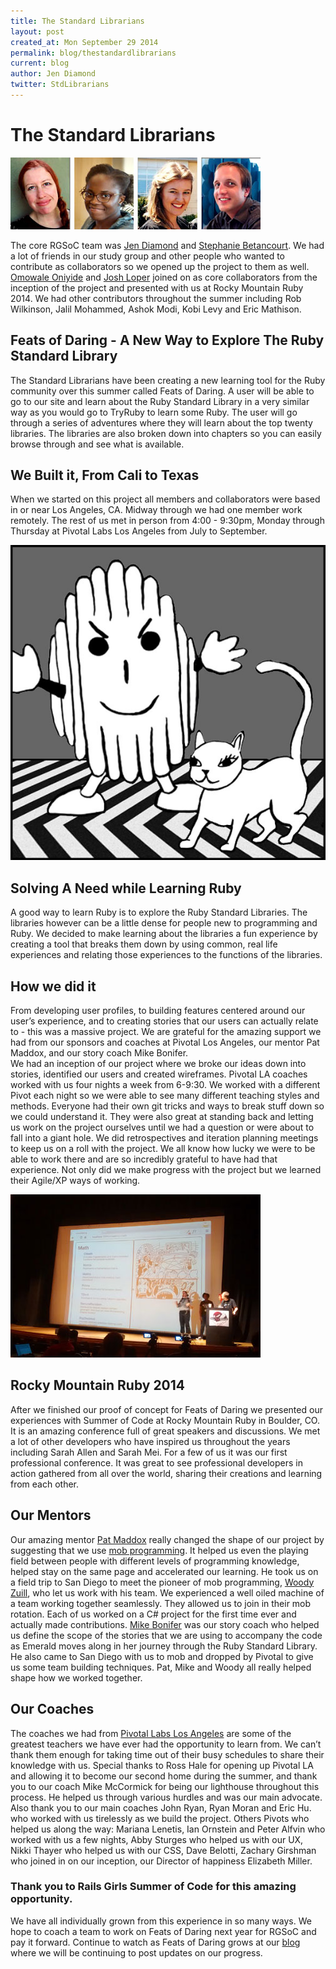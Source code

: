 ```yaml
---
title: The Standard Librarians
layout: post
created_at: Mon September 29 2014
permalink: blog/thestandardlibrarians
current: blog
author: Jen Diamond
twitter: StdLibrarians
---
```


# The Standard Librarians

![team picture](/img/stdlib_team.jpg)

The core RGSoC team was [Jen Diamond](http://thestandardlibrarians.herokuapp.com/team-bios/jen-diamond) 
and [Stephanie Betancourt](http://stephaniebetancourt.com/). We had a lot of friends in 
our study group and other people who wanted to contribute as collaborators so we opened 
up the project to them as well. [Omowale Oniyide](http://thestandardlibrarians.herokuapp.com/team-bios/omowale-oniyide) 
and [Josh Loper](http://thestandardlibrarians.herokuapp.com/team-bios/josh-loper) 
joined on as core collaborators from the inception of the project and presented with us 
at Rocky Mountain Ruby 2014. We had other contributors throughout the summer including 
Rob Wilkinson, Jalil Mohammed, Ashok Modi, Kobi Levy and Eric Mathison. 

## Feats of Daring - A New Way to Explore The Ruby Standard Library

The Standard Librarians have been creating a new learning tool for the Ruby community over 
this summer called Feats of Daring. A user will be able to go to our site and learn 
about the Ruby Standard Library in a very similar way as you would go to TryRuby to 
learn some Ruby. The user will go through a series of adventures where they will learn 
about the top twenty libraries. The libraries are also broken down into chapters so you 
can easily browse through and see what is available.

## We Built it, From Cali to Texas

When we started on this project all members and collaborators were based in or near 
Los Angeles, CA. Midway through we had one member work remotely. The rest of us met 
in person from 4:00 - 9:30pm, Monday through Thursday at Pivotal Labs Los Angeles 
from July to September. 

![Mr. Chips and Cuddy the Cat](/img/stdlib-mrchips.jpg)

## Solving A Need while Learning Ruby

A good way to learn Ruby is to explore the Ruby Standard Libraries. The libraries 
however can be a little dense for people new to programming and Ruby. We decided to 
make learning about the libraries a fun experience by creating a tool that breaks 
them down by using common, real life experiences and relating those 
experiences to the functions of the libraries. 

## How we did it

From developing user profiles, to building features centered around our user’s experience, 
and to creating stories that our users can actually relate to - this was a massive 
project. We are grateful for the amazing support we had from our sponsors and coaches 
at Pivotal Los Angeles, our mentor Pat Maddox, and our story coach Mike Bonifer.  
We had an inception of our project where we broke our ideas down into stories, 
identified our users and created wireframes. Pivotal LA coaches worked with us four 
nights a week from 6-9:30. We worked with a different Pivot each night so we were able 
to see many different teaching styles and methods. Everyone had their own git tricks 
and ways to break stuff down so we could understand it. They were also great at standing 
back and letting us work on the project ourselves until we had a question or were about 
to fall into a giant hole. We did retrospectives  and iteration planning meetings to 
keep us on a roll with the project. We all know how lucky we were to be able to work 
there and are so incredibly grateful to have had that experience. Not only did we make 
progress with the project but we learned their Agile/XP ways of working.

![The Standard Librarians at Rocky Mountain Ruby](/img/stdlib_on_stage.jpg)

## Rocky Mountain Ruby 2014

After we finished our proof of concept for Feats of Daring we presented our experiences 
with Summer of Code at Rocky Mountain Ruby in Boulder, CO. It is an amazing conference 
full of great speakers and discussions. We met a lot of other developers who have 
inspired us throughout the years including Sarah Allen and Sarah Mei. For a few of us 
it was our first professional conference. It was great to see professional developers 
in action gathered from all over the world, sharing their creations and learning 
from each other. 

## Our Mentors

Our amazing mentor [Pat Maddox](https://rubysteps.com/) really changed the shape of our 
project by suggesting that we use [mob programming](http://mobprogramming.org/). 
It helped us even the playing field between people with different levels of programming 
knowledge, helped stay on the same page and accelerated our learning. He took us on 
a field trip to San Diego to meet the pioneer of mob programming, 
[Woody Zuill](http://mobprogramming.org/), who let us work with his team. We 
experienced a well oiled machine of a team working together seamlessly. They 
allowed us to join in their mob rotation. Each of us worked on a C# project for the 
first time ever and actually made contributions. 
[Mike Bonifer](http://www.gamechangers.com/about/) was our story coach who helped us 
define the scope of the stories that we are using to accompany the code as Emerald 
moves along in her journey through the Ruby Standard Library. He also came to 
San Diego with us to mob and dropped by Pivotal to give us some team building 
techniques. Pat, Mike and Woody all really helped shape how we worked together.

## Our Coaches

The coaches we had from [Pivotal Labs Los Angeles](http://pivotallabs.com/) are 
some of the greatest teachers we have ever had the opportunity to learn from. 
We can’t thank them enough for taking time out of their busy schedules to share 
their knowledge with us. Special thanks to Ross Hale for opening up Pivotal LA 
and allowing it to become our second home during the summer, and thank you to our 
coach Mike McCormick for being our lighthouse throughout this process. He helped us 
through various hurdles and was our main advocate. Also thank you to our main coaches 
John Ryan, Ryan Moran and Eric Hu. who worked with us tirelessly as we build the project. 
Others Pivots who helped us along the way: Mariana Lenetis, Ian Ornstein and Peter Alfvin 
who worked with us a few nights, Abby Sturges who helped us with our UX, Nikki Thayer 
who helped us with our CSS, Dave Belotti, Zachary Girshman who joined in on our 
inception, our Director of happiness Elizabeth Miller.

### Thank you to Rails Girls Summer of Code for this amazing opportunity.

We have all individually grown from this experience in so many ways. We hope to coach 
a team to work on Feats of Daring next year for RGSoC and pay it forward. Continue 
to watch as Feats of Daring grows at our [blog](http://thestandardlibrarians.herokuapp.com/) 
where we will be continuing to post updates on our progress.
